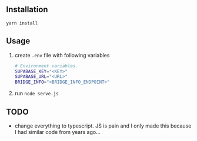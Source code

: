 ## Installation
`yarn install`

## Usage
1. create `.env` file with following variables
    ```bash
    # Environment variables.
    SUPABASE_KEY="<KEY>"
    SUPABASE_URL="<URL>"
    BRIDGE_INFO="<BRIDGE_INFO_ENDPOINT>"
    ```
2. run `node serve.js`

## TODO
- change everything to typescript. JS is pain and I only made this because I had similar code from years ago...